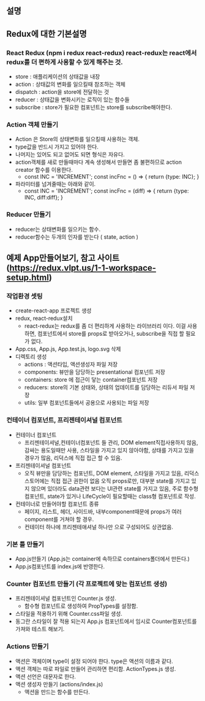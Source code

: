 ## 설명

## Redux에 대한 기본설명

### React Redux (npm i redux react-redux) react-redux는 react에서 redux를 더 편하게 사용할 수 있게 해주는 것.
* store : 애플리케이션의 상태값을 내장
* action : 상태값의 변화를 일으킬때 참조하는 객체
* dispatch : action을 store에 전달하는 것
* reducer : 상태값을 변화시키는 로직이 있는 함수들
* subscribe : store가 필요한 컴포넌트는 store를 subscribe해야한다.

### Action 객체 만들기
* Action 은 Store의 상태변화를 일으킬때 사용하는 객체.
* type값을 반드시 가지고 있어야 한다.
* 나머지는 있어도 되고 없어도 되면 형식은 자유다.
* action객체를 새로 만들때마다 계속 생성해서 만들면 좀 불편하므로 action creator 함수를 이용한다.
  - const INC = 'INCREMENT';
    const incFnc = () => { return {type: INC}; }
* 파라미터를 넘겨줄때는 아래와 같이.
  - const INC = 'INCREMENT';
    const incFnc = (diff) => { return {type: INC, diff:diff}; }

### Reducer 만들기
* reducer는 상태변화를 일으키는 함수.
* reducer함수는 두개의 인자를 받는다 ( state, action )



## 예제 App만들어보기, 참고 사이트 (https://redux.vlpt.us/1-1-workspace-setup.html)

### 작업환경 셋팅
* create-react-app 프로젝트 생성
* redux, react-redux설치
  - react-redux는 redux를 좀 더 편리하게 사용하는 라이브러리 이다. 이걸 사용하면, 컴포넌트에서 store를 props로 받아오거나, subscribe을 직접 할 필요가 없다.
* App.css, App.js, App.test.js, logo.svg 삭제
* 디렉토리 생성
  - actions : 액션타입, 액션생성자 파일 저장
  - components: 뷰만을 담당하는 presentational 컴포넌트 저장
  - containers: store 에 접근이 닿는 container컴포넌트 저장
  - reducers: store의 기본 상태와, 상태의 업데이트를 담당하는 리듀서 파일 저장
  - utils: 일부 컴포넌트들에서 공용으로 사용되는 파일 저장

### 컨테이너 컴포넌트, 프리젠테이셔널 컴포넌트
* 컨테이너 컴포넌트
  - 프리젠테이셔널,컨테이너컴포넌트 들 관리, 
    DOM element직접사용하지 않음, 
    감싸는 용도일때만 사용, 
    스타일을 가지고 있지 않아야함, 
    상태를 가지고 있을 경우가 많음, 
    리덕스에 직접 접근 할 수 있음.
* 프리젠테이셔널 컴포넌트
  - 오직 뷰만을 담당하는 컴포넌트,
    DOM element, 스타일을 가지고 있음,
    리덕스 스토어에는 직접 접근 권한이 없음 오직 props로만,
    대부분 state를 가지고 있지 않으며 있더라도 data관련 보다는 UI관련 state를 가지고 있음,
    주로 함수형 컴포넌트, state가 있거나 LifeCycle이 필요할때는 class형 컴포넌트로 작성.
* 컨테이너로 만들어야할 컴포넌트 종류
  - 페이지, 리스트, 헤더, 사이드바, 내부component때문에 props가 여러 component를 거쳐야 할 경우.
  - 컨테이터 하나에 프리젠테애셔널 하나만 으로 구성되어도 상관없음.

### 기본 틀 만들기
* App.js만들기 (App.js는 container에 속하므로 containers폴더에서 만든다.)
* App.js컴포넌트를 index.js에 반영한다.

### Counter 컴포넌트 만들기 (각 프로젝트에 맞는 컴포넌트 생성)
* 프리젠테이셔널 컴포넌트인 Counter.js 생성.
  - 함수형 컴포넌트로 생성하여 PropTypes를 설정함.
* 스타일을 적용하기 위해 Counter.css파일 생성.
* 동그란 스타일이 잘 적용 되는지 App.js 컴포넌트에서 임시로 Counter컴포넌트를 가져와 테스트 해보기.

### Actions 만들기
* 액션은 객체이며 type이 설정 되어야 한다. type은 액션의 이름과 같다.
* 액션 객체는 따로 파일로 만들어 관리하면 편리함. ActionTypes.js 생성.
* 액션 선언은 대문자로 한다.
* 액션 생성자 만들기 (actions/index.js)
  - 액션을 만드는 함수를 만든다.